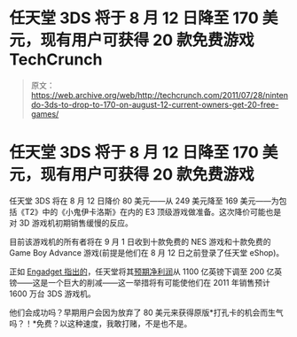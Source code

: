 # 任天堂 3DS 将于 8 月 12 日降至 170 美元，现有用户可获得 20 款免费游戏 TechCrunch

> 原文：<https://web.archive.org/web/http://techcrunch.com/2011/07/28/nintendo-3ds-to-drop-to-170-on-august-12-current-owners-get-20-free-games/>

# 任天堂 3DS 将于 8 月 12 日降至 170 美元，现有用户可获得 20 款免费游戏

任天堂 3DS 将在 8 月 12 日降价 80 美元——从 249 美元降至 169 美元——为包括《T2》中的《小鬼伊卡洛斯》在内的 E3 顶级游戏做准备。这次降价可能也是对 3D 游戏机初期销售缓慢的反应。

目前该游戏机的所有者将在 9 月 1 日收到十款免费的 NES 游戏和十款免费的 Game Boy Advance 游戏(前提是他们在 8 月 12 日之前登录了任天堂 eShop)。

正如 [Engadget 指出的](https://web.archive.org/web/20230203074714/http://www.engadget.com/2011/07/28/nintendo-3ds-price-drops-from-249-to-169-august-12th-current/)，任天堂将其[预期净利润](https://web.archive.org/web/20230203074714/http://www.marketwatch.com/story/nintendo-posts-q1-net-loss-cuts-outlook-2011-07-28)从 1100 亿英镑下调至 200 亿英镑——这是一个巨大的削减——这一举措将有可能使他们在 2011 年销售预计 1600 万台 3DS 游戏机。

他们会成功吗？早期用户会因为放弃了 80 美元来获得原版*打孔卡的机会而生气吗？！*免费？以这种速度，我敢打赌，不是也不是。